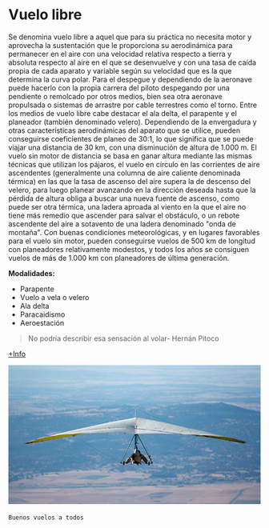 # Vuelo libre
Se denomina vuelo libre a aquel que para su práctica no necesita motor y aprovecha la sustentación que le proporciona su aerodinámica para permanecer en el aire con una velocidad relativa respecto a tierra y absoluta respecto al aire en el que se desenvuelve y con una tasa de caída propia de cada aparato y variable según su velocidad que es la que determina la curva polar. Para el despegue y dependiendo de la aeronave puede hacerlo con la propia carrera del piloto despegando por una pendiente o remolcado por otros medios, bien sea otra aeronave propulsada o sistemas de arrastre por cable terrestres como el torno. Entre los medios de vuelo libre cabe destacar el ala delta, el parapente y el planeador (también denominado velero). Dependiendo de la envergadura y otras características aerodinámicas del aparato que se utilice, pueden conseguirse coeficientes de planeo de 30:1, lo que significa que se puede viajar una distancia de 30 km, con una disminución de altura de 1.000 m. El vuelo sin motor de distancia se basa en ganar altura mediante las mismas técnicas que utilizan los pájaros, el vuelo en círculo en las corrientes de aire ascendentes (generalmente una columna de aire caliente denominada térmica) en las que la tasa de ascenso del aire supera la de descenso del velero, para luego planear avanzando en la dirección deseada hasta que la pérdida de altura obliga a buscar una nueva fuente de ascenso, como puede ser otra térmica, una ladera aproada al viento en la que el aire no tiene más remedio que ascender para salvar el obstáculo, o un rebote ascendente del aire a sotavento de una ladera denominado "onda de montaña". Con buenas condiciones meteorológicas, y en lugares favorables para el vuelo sin motor, pueden conseguirse vuelos de 500 km de longitud con planeadores relativamente modestos, y todos los años se consiguen vuelos de más de 1.000 km con planeadores de última generación.

**Modalidades:**
- Parapente
- Vuelo a vela o velero
- Ala delta
- Paracaidismo
- Aeroestación

>No podría describir esa sensación al volar- Hernán Pitoco

[+Info](http://www.rfae.es)

![Foto ala delta](aladelta.jpg)

``Buenos vuelos a todos``
